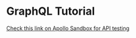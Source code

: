 # GraphQL Tutorial

[Check this link on Apollo Sandbox for API testing](https://studio.apollographql.com/sandbox/explorer?endpoint=http%3A%2F%2Flocalhost%3A4000%2Fgraphql&explorerURLState=N4IgJg9gxgrgtgUwHYBcQC4QB0lxigQxQEsIkACACwQE8B9GiGACgBIBzAxdcgQTDABxLggCSSAA74AhAEpywHOXIEBwxM07dyHEfMUVl5YmCVGJAGyIAzCACc4ZgL44XSHAGcYAIw9Q7xBIkZOQA7kSUBspaCPxgCGAKZsomyeSWNvaOhm5uOCAANCAAbgQBBN4WCB4YIIp2ZlggMU089WlNGSi2Dq0A2k0ACgDKAKxNALoFWA2Gyk0kKFWt5E0A1h4AVptbO00zzgdIToUgEhAe3RbE7JQoAPISCHZEpEjD-oFomCBOQA)
